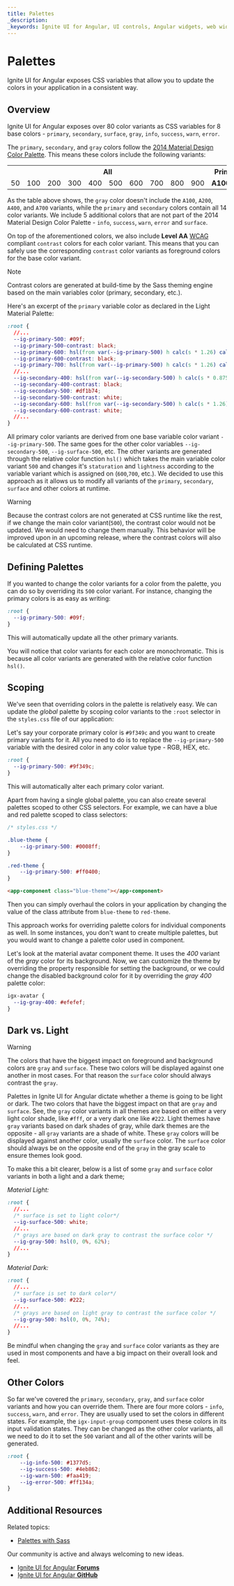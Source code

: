 ```yaml
---
title: Palettes
_description:
_keywords: Ignite UI for Angular, UI controls, Angular widgets, web widgets, UI widgets, Angular, Native Angular Components Suite, Native Angular Controls, Native Angular Components Library
---
```


# Palettes

<p class="highlight">Ignite UI for Angular exposes CSS variables that allow you to update the colors in your application in a consistent way.</p>
<div class="divider"></div>

## Overview

Ignite UI for Angular exposes over 80 color variants as CSS variables for 8 base colors - `primary`, `secondary`, `surface`, `gray`, `info`, `success`, `warn`, `error`.

The `primary`, `secondary`, and `gray` colors follow the [2014 Material Design Color Palette](https://material.io/design/color/the-color-system.html#tools-for-picking-colors). This means these colors include the following variants:

<table>
    <tr>
        <th colspan="10" style="text-align: center !important">All</th>
        <th colspan="4" style="text-align: center !important"><b>Primary & Secondary Only</b></th>
    </tr>
    <tr>
        <td>50</td>
        <td>100</td>
        <td>200</td>
        <td>300</td>
        <td>400</td>
        <td>500</td>
        <td>600</td>
        <td>700</td>
        <td>800</td>
        <td>900</td>
        <td><b>A100</b></td>
        <td><b>A200</b></td>
        <td><b>A400</b></td>
        <td><b>A700</b></td>
    </tr>
</table>

<div class="divider--half"></div>

As the table above shows, the `gray` color doesn't include the `A100`, `A200`, `A400`, and `A700` variants, while the `primary` and `secondary` colors contain all 14 color variants. We include 5 additional colors that are not part of the 2014 Material Design Color Palette - `info`, `success`, `warn`, `error` and `surface`.

On top of the aforementioned colors, we also include **Level AA** [WCAG](https://www.w3.org/TR/UNDERSTANDING-WCAG20/visual-audio-contrast-contrast.html) compliant `contrast` colors for each color variant. This means that you can safely use the corresponding `contrast` color variants as foreground colors for the base color variant.

> [!NOTE]
> Contrast colors are generated at build-time by the Sass theming engine based on the main variables color (primary, secondary, etc.).

Here's an excerpt of the `primary` variable color as declared in the Light Material Palette:

```css
:root {
  //...
  --ig-primary-500: #09f;
  --ig-primary-500-contrast: black;
  --ig-primary-600: hsl(from var(--ig-primary-500) h calc(s * 1.26) calc(l * 0.89));
  --ig-primary-600-contrast: black;
  --ig-primary-700: hsl(from var(--ig-primary-500) h calc(s * 1.26) calc(l * 0.81));
  //...
  --ig-secondary-400: hsl(from var(--ig-secondary-500) h calc(s * 0.875) calc(l * 1.08));
  --ig-secondary-400-contrast: black;
  --ig-secondary-500: #df1b74;
  --ig-secondary-500-contrast: white;
  --ig-secondary-600: hsl(from var(--ig-secondary-500) h calc(s * 1.26) calc(l * 0.89));
  --ig-secondary-600-contrast: white;
  //...
}
```

All primary color variants are derived from one base variable color variant `--ig-primary-500`. The same goes for the other color variables `--ig-secondary-500`, `--ig-surface-500`, etc. The other variants are generated through the relative color function `hsl()` which takes the main variable color variant `500` and changes it's `staturation` and `lightness` according to the variable variant which is assigned on (`600`,`700`, etc.). We decided to use this approach as it allows us to modify all variants of the `primary`, `secondary`, `surface` and other colors at runtime.

> [!WARNING]
> Because the contrast colors are not generated at CSS runtime like the rest, if we change the main color variant(`500`), the contrast color would not be updated. We would need to change them manually. This behavior will be improved upon in an upcoming release, where the contrast colors will also be calculated at CSS runtime.

## Defining Palettes

If you wanted to change the color variants for a color from the palette, you can do so by overriding its `500` color variant. For instance, changing the primary colors is as easy as writing:

```css
:root {
  --ig-primary-500: #09f;
}
```

This will automatically update all the other primary variants.

You will notice that color variants for each color are monochromatic. This is because all color variants are generated with the relative color function `hsl()`.

## Scoping

We've seen that overriding colors in the palette is relatively easy. We can update the _global_ palette by scoping color variants to the `:root` selector in the `styles.css` file of our application:

Let's say your corporate primary color is `#9f349c` and you want to create primary variants for it. All you need to do is to replace the `--ig-primary-500` variable with the desired color in any color value type - RGB, HEX, etc.

```css
:root {
  --ig-primary-500: #9f349c;
}
```

This will automatically alter each primary color variant.

Apart from having a single global palette, you can also create several palettes scoped to other CSS selectors. For example, we can have a blue and red palette scoped to class selectors:

```css
/* styles.css */

.blue-theme {
    --ig-primary-500: #0008ff;
}

.red-theme {
    --ig-primary-500: #ff0400;
}
```

```html
<app-component class="blue-theme"></app-component>
```

Then you can simply overhaul the colors in your application by changing the value of the class attribute from `blue-theme` to `red-theme`.

This approach works for overriding palette colors for individual components as well. In some instances, you don't want to create multiple palettes, but you would want to change a palette color used in component.

Let's look at the material avatar component theme. It uses the _400_ variant of the _gray_ color for its background. Now, we can customize the theme by overriding the property responsible for setting the background, or we could change the disabled background color for it by overriding the _gray 400_ palette color:

```css
igx-avatar {
  --ig-gray-400: #efefef;
}
```

## Dark vs. Light

>[!WARNING]
> The colors that have the biggest impact on foreground and background colors are `gray` and `surface`. These two colors will be displayed against one another in most cases. For that reason the `surface` color should always contrast the `gray`.

Palettes in Ignite UI for Angular dictate whether a theme is going to be light or dark. The two colors that have the biggest impact on that are `gray` and `surface`. See, the `gray` color variants in all themes are based on either a very light color shade, like `#fff`, or a very dark one like `#222`. Light themes have `gray` variants based on dark shades of gray, while dark themes are the opposite - all `gray` variants are a shade of white. These `gray` colors will be displayed against another color, usually the `surface` color. The `surface` color should always be on the opposite end of the `gray` in the gray scale to ensure themes look good.

To make this a bit clearer, below is a list of some `gray` and `surface` color variants in both a light and a dark theme;

*Material Light:*
```css
:root {
  //...
  /* surface is set to light color*/
  --ig-surface-500: white;
  //...
  /* grays are based on dark gray to contrast the surface color */
  --ig-gray-500: hsl(0, 0%, 62%);
  //...
}
```

*Material Dark:*
```css
:root {
  //...
  /* surface is set to dark color*/
  --ig-surface-500: #222;
  //...
  /* grays are based on light gray to contrast the surface color */
  --ig-gray-500: hsl(0, 0%, 74%);
  //...
}
```

Be mindful when changing the `gray` and `surface` color variants as they are used in most components and have a big impact on their overall look and feel. 

## Other Colors

So far we've covered the `primary`, `secondary`, `gray`, and `surface` color variants and how you can override them. There are four more colors - `info`, `success`, `warn`, and `error`. They are usually used to set the colors in different states. For example, the `igx-input-group` component uses these colors in its input validation states.
They can be changed as the other color variants, all we need to do it to set the `500` variant and all of the other varints will be generated.
```css
:root {
    --ig-info-500: #1377d5;
    --ig-success-500: #4eb862;
    --ig-warn-500: #faa419;
    --ig-error-500: #ff134a;
}
```

## Additional Resources

Related topics:

- [Palettes with Sass](./sass/palettes.md)

Our community is active and always welcoming to new ideas.

* [Ignite UI for Angular **Forums**](https://www.infragistics.com/community/forums/f/ignite-ui-for-angular)
* [Ignite UI for Angular **GitHub**](https://github.com/IgniteUI/igniteui-angular)
